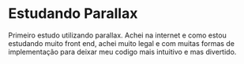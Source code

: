 # Estudando Parallax
Primeiro estudo utilizando parallax.
Achei na internet e como estou estudando muito front end, achei muito legal e com muitas formas de implementação para deixar meu codigo mais intuitivo e mas divertido.
